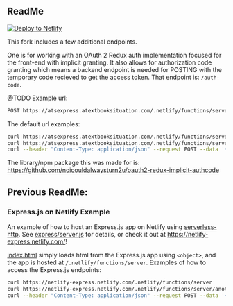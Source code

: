 ## ReadMe

[![Deploy to
Netlify](https://www.netlify.com/img/deploy/button.svg)](https://app.netlify.com/start/deploy?repository=https://github.com/noicouldalwaysturn2u/netlify-express)

This fork includes a few additional endpoints.

One is for working with an OAuth 2 Redux auth implementation focused for the front-end with implicit granting. It also allows for authorization code granting which means a backend endpoint is needed for POSTING with the temporary code recieved to get the access token. That endpoint is: `/auth-code`.

@TODO
Example url:
```sh
POST https://atsexpress.atextbooksituation.com/.netlify/functions/server/auth-code
```

The default url examples:

```sh
curl https://atsexpress.atextbooksituation.com/.netlify/functions/server
curl https://atsexpress.atextbooksituation.com/.netlify/functions/server/another
curl --header "Content-Type: application/json" --request POST --data '{"json":"POST"}' https://atsexpress.atextbooksituation.com/.netlify/functions/server
```

The library/npm package this was made for is:
https://github.com/noicouldalwaysturn2u/oauth2-redux-implicit-authcode


## Previous ReadMe:

### Express.js on Netlify Example

An example of how to host an Express.js app on Netlify using
[serverless-http](https://github.com/dougmoscrop/serverless-http). See
[express/server.js](express/server.js) for details, or check it out at
https://netlify-express.netlify.com/!

[index.html](index.html) simply loads html from the Express.js app using `<object>`, and the
app is hosted at `/.netlify/functions/server`. Examples of how to access the
Express.js endpoints:

```sh
curl https://netlify-express.netlify.com/.netlify/functions/server
curl https://netlify-express.netlify.com/.netlify/functions/server/another
curl --header "Content-Type: application/json" --request POST --data '{"json":"POST"}' https://netlify-express.netlify.com/.netlify/functions/server
```
